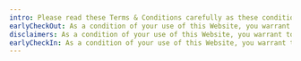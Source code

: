 ```yaml
---
intro: Please read these Terms & Conditions carefully as these conditions incorporate the basis on which bookings for the under the Green Bay Phu Quoc are accepted. The Terms & Conditions below are for bookings made directly via the Hotels’ website and payments via payment gateway system through DirectWithHotels Ltd. \nBy using this Site, you agree to be bound by these terms and conditions. \nWe may revise these terms & conditions from time to time by updating this posting. The revised terms will take effect when they are posted. Your use of some parts or features of the Site may be governed by additional terms and conditions. Where this is the case you will be notified accordingly of those additional terms and conditions.
earlyCheckOut: As a condition of your use of this Website, you warrant to Green Bay Phu Quoc that you will not use this Website for any purpose that is unlawful or prohibited by these terms, conditions, and notices. Although Green Bay Phu Quoc may from time to time monitor or review discussions, chats, postings, transmissions, bulletin boards, and the like on this Website, Green Bay Phu Quoc is under no obligation to do so and assumes no responsibility or liability arising from the content of any such locations nor for any error, defamation, libel, slander, omission, falsehood, obscenity, pornography, profanity, danger, or inaccuracy contained in any information within such locations on the Website. You are prohibited from posting or transmitting any unlawful, threatening, libelous, defamatory, obscene, scandalous, inflammatory, pornographic, or profane material or any material that could constitute or encourage conduct that would be considered a criminal offense, give rise to civil liability, or otherwise violate any law. Green Bay Phu Quoc will fully cooperate with any law enforcement authorities or court order requesting or directing Green Bay Phu Quoc to disclose the identity of anyone posting any such information or materials.
disclaimers: As a condition of your use of this Website, you warrant to Green Bay Phu Quoc that you will not use this Website for any purpose that is unlawful or prohibited by these terms, conditions, and notices. Although Green Bay Phu Quoc may from time to time monitor or review discussions, chats, postings, transmissions, bulletin boards, and the like on this Website, Green Bay Phu Quoc is under no obligation to do so and assumes no responsibility or liability arising from the content of any such locations nor for any error, defamation, libel, slander, omission, falsehood, obscenity, pornography, profanity, danger, or inaccuracy contained in any information within such locations on the Website. You are prohibited from posting or transmitting any unlawful, threatening, libelous, defamatory, obscene, scandalous, inflammatory, pornographic, or profane material or any material that could constitute or encourage conduct that would be considered a criminal offense, give rise to civil liability, or otherwise violate any law. Green Bay Phu Quoc will fully cooperate with any law enforcement authorities or court order requesting or directing Green Bay Phu Quoc to disclose the identity of anyone posting any such information or materials.
earlyCheckIn: As a condition of your use of this Website, you warrant to Green Bay Phu Quoc that you will not use this Website for any purpose that is unlawful or prohibited by these terms, conditions, and notices. Although Green Bay Phu Quoc may from time to time monitor or review discussions, chats, postings, transmissions, bulletin boards, and the like on this Website, Green Bay Phu Quoc is under no obligation to do so and assumes no responsibility or liability arising from the content of any such locations nor for any error, defamation, libel, slander, omission, falsehood, obscenity, pornography, profanity, danger, or inaccuracy contained in any information within such locations on the Website. You are prohibited from posting or transmitting any unlawful, threatening, libelous, defamatory, obscene, scandalous, inflammatory, pornographic, or profane material or any material that could constitute or encourage conduct that would be considered a criminal offense, give rise to civil liability, or otherwise violate any law. Green Bay Phu Quoc will fully cooperate with any law enforcement authorities or court order requesting or directing Green Bay Phu Quoc to disclose the identity of anyone posting any such information or materials.
---
```

